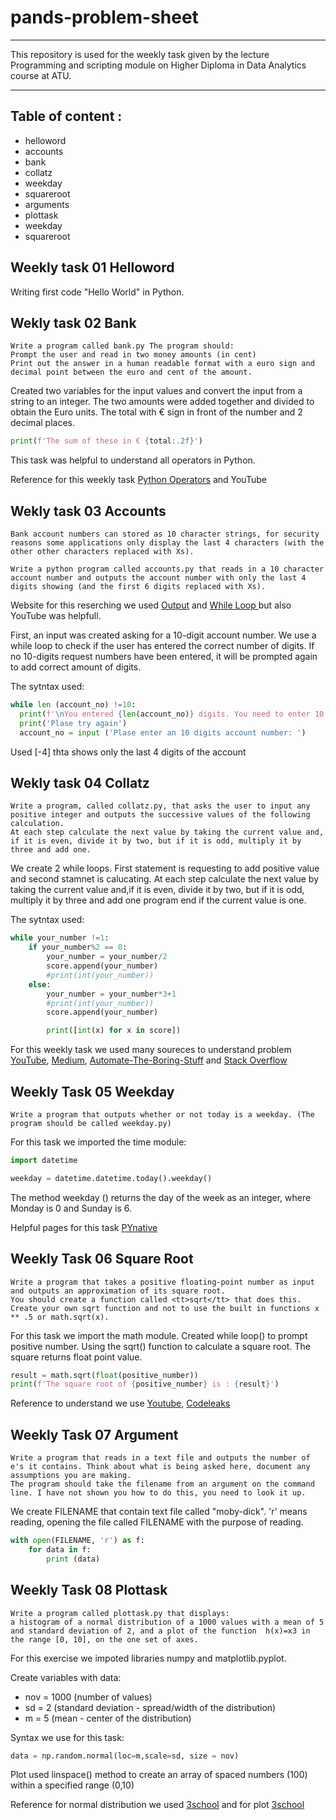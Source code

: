 # pands-problem-sheet

___
This repository is used for the weekly task given by the lecture Programming and scripting module on Higher Diploma in Data Analytics course at ATU.
___

## Table of content  :
 
* helloword
* accounts 
* bank
* collatz
* weekday 
* squareroot 
* arguments 
* plottask 
* weekday 
* squareroot 


## Weekly task 01 Helloword

Writing first code "Hello World" in Python.



## Wekly task 02 Bank

``` 
Write a program called bank.py The program should:
Prompt the user and read in two money amounts (in cent)
Print out the answer in a human readable format with a euro sign and decimal point between the euro and cent of the amount. 
```
Created two variables for the input values and convert the input from a string to an integer. The two amounts were added together and divided to obtain the Euro units.
The total with € sign in front of the number and 2 decimal places.
```python
print(f'The sum of these in € {total:.2f}')
```

 This task was helpful to understand all operators in Python. 

Reference for this weekly task  [Python Operators](https://www.w3schools.com/python/python_operators.asp) and YouTube





## Wekly task 03 Accounts

```
Bank account numbers can stored as 10 character strings, for security reasons some applications only display the last 4 characters (with the other other characters replaced with Xs).

Write a python program called accounts.py that reads in a 10 character account number and outputs the account number with only the last 4 digits showing (and the first 6 digits replaced with Xs).
```

 Website for this reserching we used [Output](https://realpython.com/python-input-output/) and  [While Loop ](https://www.w3schools.com/python/python_while_loops.asp) but also YouTube was helpfull. 

First, an input was created asking for a 10-digit account number. We use a while loop to check if the user has entered the correct number of digits.
 If no 10-digits request numbers have been entered, it will be prompted again to add correct amount of digits.

The sytntax used: 
  ```python
  while len (account_no) !=10:
    print(f'\nYou entered {len(account_no)} digits. You need to enter 10 digits') 
    print('Plase try again')
    account_no = input ('Plase enter an 10 digits account number: ')
  ```
 Used [-4] thta shows only the last 4 digits of the account

## Wekly task 04 Collatz

```
Write a program, called collatz.py, that asks the user to input any positive integer and outputs the successive values of the following calculation.
At each step calculate the next value by taking the current value and, if it is even, divide it by two, but if it is odd, multiply it by three and add one.
```
We create 2 while loops. First statement is requesting to add positive value and second stamnet is calucating. 
At each step calculate the next value by taking the current value and,if it is even, divide it by two, but if it is odd, multiply it by three and add one program end if the current value is one.

The sytntax used: 
```python
while your_number !=1:
    if your_number%2 == 0:
        your_number = your_number/2
        score.append(your_number)
        #print(int(your_number))
    else:
        your_number = your_number*3+1
        #print(int(your_number))
        score.append(your_number)

        print([int(x) for x in score])
```

For this weekly task we used many soureces to understand problem [YouTube](https://www.youtube.com/watch?v=VuMqOd73ek8), [Medium](https://medium.com/the-art-of-python/the-collatz-sequence-in-python-eb7e1f1b4f9e), [Automate-The-Boring-Stuff](https://github.com/thomaskellough/Automate-The-Boring-Stuff/blob/master/Practice-Projects/Ch%2003%20-%20Collatz%20Sequence.py) and [Stack Overflow](https://stackoverflow.com/questions/61789065/automate-the-boring-stuff-with-python-collatz-sequence)

## Weekly Task 05 Weekday

```
Write a program that outputs whether or not today is a weekday. (The program should be called weekday.py)

```
 For this task we imported the time module:

```python 
import datetime

weekday = datetime.datetime.today().weekday()
```
The method weekday () returns the day of the week as an integer, where Monday is 0 and Sunday is 6.

Helpful pages for this task [PYnative](https://pynative.com/python-get-the-day-of-week/)




## Weekly Task 06 Square Root 

```
Write a program that takes a positive floating-point number as input and outputs an approximation of its square root.
You should create a function called <tt>sqrt</tt> that does this.
Create your own sqrt function and not to use the built in functions x ** .5 or math.sqrt(x).
```

For this task we import the math module. Created while loop() to prompt positive number. Using the sqrt() function to calculate a square root. The square returns float point value.

```python
result = math.sqrt(float(positive_number))
print(f'The square root of {positive_number} is : {result}')
```

Reference to understand we use [Youtube](https://www.youtube.com/watch?v=C_FFlau09_8), [Codeleaks](https://www.codeleaks.io/python-square-root-function/)

## Weekly Task 07 Argument 
```
Write a program that reads in a text file and outputs the number of e's it contains. Think about what is being asked here, document any assumptions you are making.
The program should take the filename from an argument on the command line. I have not shown you how to do this, you need to look it up.
```

We create FILENAME that contain text file called "moby-dick".
'r' means reading, opening the file called FILENAME with the purpose of reading. 
```python
with open(FILENAME, 'r') as f:
    for data in f:
        print (data)
```

## Weekly Task 08 Plottask 

```
Write a program called plottask.py that displays:
a histogram of a normal distribution of a 1000 values with a mean of 5 and standard deviation of 2, and a plot of the function  h(x)=x3 in the range [0, 10], on the one set of axes.
```
For this exercise we impoted libraries numpy and matplotlib.pyplot. 
          

Create variables with data:

* nov = 1000 (number of values)
* sd = 2 (standard deviation - spread/width of the distribution)
* m = 5  (mean - center of the distribution)

Syntax we use for this task: 

```python 
data = np.random.normal(loc=m,scale=sd, size = nov)
```
Plot used linspace() method to create an array of spaced numbers (100)
within a specified range (0,10)

Reference for normal distribution we used [3school](https://www.w3schools.com/python/numpy/numpy_random_normal.aspand) and for plot [3school](https://www.w3schools.com/python/matplotlib_plotting.asp)
